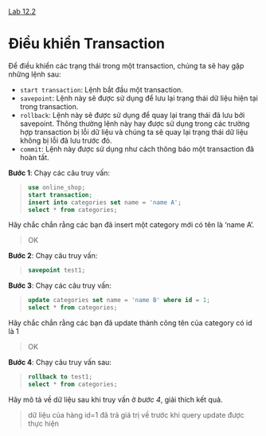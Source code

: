[Lab 12.2](https://docs.google.com/document/d/1NdUmyh2DVW1bUTAApWoDfUryiWBLqxw-/edit)

# Điều khiển Transaction

Để điều khiển các trạng thái trong một transaction, chúng ta sẽ hay gặp những lệnh sau:

- `start transaction`: Lệnh bắt đầu một transaction.
- `savepoint`: Lệnh này sẽ được sử dụng để lưu lại trạng thái dữ liệu hiện tại trong transaction.
- `rollback`: Lệnh này sẽ được sử dụng để quay lại trang thái đã lưu bởi savepoint. Thông thường lệnh này hay được sử dụng trong các trường hợp transaction bị lỗi dữ liệu và chúng ta sẽ quay lại trạng thái dữ liệu không bị lỗi đã lưu trước đó.
- `commit`: Lệnh này được sử dụng như cách thông báo một transaction đã hoàn tất.

**Bước 1**: Chạy các câu truy vấn:

> ```sql
> use online_shop;
> start transaction;
> insert into categories set name = 'name A';
> select * from categories;
> ```

Hãy chắc chắn rằng các bạn đã insert một category mới có tên là ‘name A’.

> OK

**Bước 2**: Chạy câu truy vấn:

> ```sql
> savepoint test1;
> ```

**Bước 3**: Chạy các câu truy vấn:

> ```sql
> update categories set name = 'name B' where id = 1;
> select * from categories;
> ```

Hãy chắc chắn rằng các bạn đã update thành công tên của category có id là 1

> OK

**Bước 4**: Chạy câu truy vấn sau:

> ```sql
> rollback to test1;
> select * from categories;
> ```

Hãy mô tả về dữ liệu sau khi truy vấn ở _bước 4_, giải thích kết quả.

> dữ liệu của hàng id=1 đã trả giá trị về trước khi query update được thực hiện
